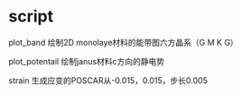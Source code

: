 # script
plot_band 绘制2D monolaye材料的能带图六方晶系（G M K G）


plot_potentail 绘制janus材料c方向的静电势


strain 生成应变的POSCAR从-0.015，0.015，步长0.005
